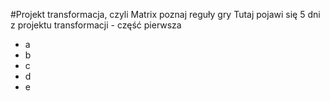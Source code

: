 #Projekt transformacja, czyli Matrix poznaj reguły gry
Tutaj pojawi się 5 dni z projektu transformacji - część pierwsza
- a
- b
- c
- d
- e
